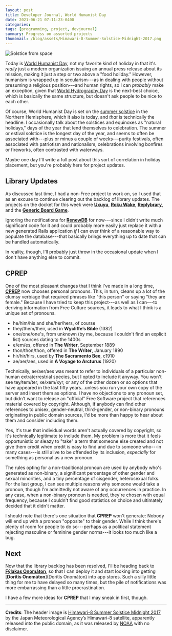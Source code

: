 ```yaml
---
layout: post
title: Developer Journal, World Humanist Day
date: 2021-06-21 07:11:23-0400
categories:
tags: [programming, project, devjournal]
summary: Progress on assorted projects
thumbnail: /blog/assets/Himawari-8-Summer-Solstice-Midnight-2017.png
---
```


![Solstice from space](/blog/assets/Himawari-8-Summer-Solstice-Midnight-2017.png "Solstice from space")

Today is [World Humanist Day](https://en.wikipedia.org/wiki/World_Humanist_Day), not my favorite kind of holiday in that it's *really* just a modern organization issuing an annual press release about its mission, making it just a step or two above a "food holiday."  However, humanism is wrapped up in secularism---as in dealing with people without presuming a religious position---and human rights, so I can *probably* make an exception, given that [World Hydrography Day](https://en.wikipedia.org/wiki/World_Hydrography_Day) is the next-best choice, which is basically the same structure, but doesn't ask people to be nice to each other.

Of course, World Humanist Day is set on the [summer solstice](https://en.wikipedia.org/wiki/Summer_solstice) in the Northern Hemisphere, which it also is today, and *that* is technically the headline.  I occasionally talk about the solstices and equinoxes as "natural holidays," days of the year that lend themselves to celebration.  The summer or estival solstice is the longest day of the year, and seems to often be associated with---plus or minus a couple of weeks---purity festivals, often associated with patriotism and nationalism, celebrations involving bonfires or fireworks, often contrasted with waterways.

Maybe one day I'll write a full post about this sort of correlation in holiday placement, but you're probably here for project updates.

## Library Updates

As discussed last time, I had a non-Free project to work on, so I used that as an excuse to continue clearing out the backlog of library updates.  The projects on the docket for this week were [**Uxuyu**](https://github.com/jcolag/Uxuyu), [**Roku Wake**](https://github.com/jcolag/RokuWake), [**Replybrary**](https://github.com/jcolag/library-twtterbot), and the [**Generic Board Game**](https://github.com/jcolag/generic-board-game/).

Ignoring the notifications for [**RenewDB**](https://github.com/jcolag/RenewDB/) for now---since I didn't write much significant code for it and could probably more easily just replace it with a new generated Rails application *if* I can ever think of a reasonable way to populate the database---that basically brings everything up to date that can be handled automatically.

In reality, though, I'll probably just throw in the occasional update when I don't have anything else to commit.

## CPREP

One of the most pleasant changes that I think I've made in a long time, [**CPREP**](https://github.com/jcolag/background-generator) now chooses personal pronouns.  This, in turn, cleans up a lot of the clumsy verbiage that required phrases like "this person" or saying "they are female."  Because I have tried to keep this project---as well as I can---to deriving information from Free Culture sources, it leads to what I think is a unique set of pronouns.

 * he/him/his and she/her/hers, of course
 * they/them/their, used in **Wycliffe’s Bible** (1382)
 * one/one/one's, from unknown (by me, because I couldn't find an explicit list) sources dating to the 1400s
 * e/em/es, offered in **The Writer**, September 1889
 * thon/thon/thon, offered in **The Writer**, January 1890
 * hir/hir/hirs, used by **The Sacramento Bee**, c1910
 * ae/aer/aes, used in **A Voyage to Arcturus** (1920)

Technically, ae/aer/aes was meant to refer to individuals of a particular non-human extraterrestrial species, but I opted to include it anyway.  You won't see tey/tem/ter, xe/xem/xyr, or any of the other dozen or so options that have appeared in the last fifty years...unless you run your own copy of the server and insert them as options.  I have no objections to any pronoun set, but didn't want to release an "official" Free Software project that references material covered by copyright.  Although, if anybody can find other references to unisex, gender-neutral, third-gender, or non-binary pronouns originating in public domain sources, I'd be more than happy to hear about them and consider including them.

Yes, it's true that individual words aren't actually covered by copyright, so it's technically legitimate to include them.  My problem is more that it feels opportunistic or sleazy to "take" a term that someone else created and not give them credit when credit is easy to find and due to someone who---in many cases---is still alive to be offended by its inclusion, *especially* for something as personal as a new pronoun.

The rules opting for a non-traditional pronoun are used by anybody who's generated as non-binary, a significant percentage of other gender and sexual minorities, and a tiny percentage of cisgender, heterosexual folks.  For the last group, I can see multiple reasons why someone would take a pronoun, though I'm admittedly not aware of any occurrences in practice.  In any case, when a non-binary pronoun is needed, they're chosen with equal frequency, because I couldn't find good statistics on choice and ultimately decided that it didn't matter.

I should note that there's one situation that **CPREP** won't generate:  Nobody will end up with a pronoun "opposite" to their gender.  While I think there's plenty of room for people to do so---perhaps as a political statement rejecting masculine or feminine gender norms---it looks too much like a bug.

## Next

Now that the library backlog has been resolved, I'll be heading back to [**Fýlakas Onomáton**](https://github.com/jcolag/fylakas-onomaton), so that I can deploy it and start looking into getting [**Doritís Onomáton**](Doritís Onomáton) into app stores.  Such a silly little thing for me to have delayed so many times, but the pile of notifications was more embarrassing than a little procrastination.

I have a few more ideas for **CPREP** that I may sneak in first, though.

* * *

**Credits**:  The header image is [Himawari-8 Summer Solstice Midnight 2017](https://commons.wikimedia.org/wiki/File:Himawari-8_Summer_Solstice_Midnight_2017.jpg) by the Japan Meteorological Agency’s Himawari-8 satellite, apparently released into the public domain, as it was released by [NOAA](https://www.noaa.gov/) with no disclaimer.

